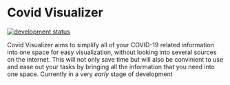 # Covid Visualizer
[![development status](https://img.shields.io/badge/development%20status-prealpha-red.svg)](https://github.com/PracticalMetal/Covid-Visualizer)

Covid Visualizer aims to simplify all of your COVID-19 related information into one space for easy visualization, without looking into several sources on the internet. This will not only save time but will also be convinient to use and ease out your tasks by bringing all the information that you need into one space.
Currently in a very *early* stage of development
